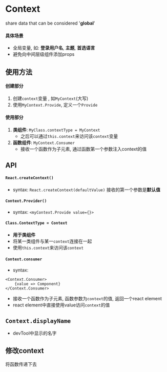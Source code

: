 # Context

share data that can be considered '**global**'

#### 具体场景

- 全局变量, 如: **登录用户名**, **主题**, **首选语言**
- 避免向中间层级组件添加props







## 使用方法

#### 创建部分

1. 创建`context`变量 , 如`MyContext`(大写)
2. 使用`MyContext.Provide`, 定义一个`Provide`



#### 使用部分

1. **类组件**: `MyClass.contextType = MyContext`
   - 之后可以通过`this.context`来访问该`context`变量
2. **函数组件**: `MyContext.Consumer`
   - 接收一个函数作为子元素, 通过函数第一个参数注入context的值



## API

#### `React.createContext()`

- syntax: `React.createContext(defaultValue)` 接收的第一个参数是**默认值**



#### `Context.Provider()`

- syntax: `<myContext.Provide value={}>`



#### `Class.ContextType = Context`

- **用于类组件**
- 将某一类组件与某一`context`连接在一起
- 使用`this.context`来访问该`context`



#### `Context.consumer`

- syntax: 

```react
<Context.Consumer>
	{value => Component}
</Context.Consumer>
```

- 接收一个函数作为子元素, 函数参数为`context`的值, 返回一个react element
- react element中直接使用value访问`context`的值



## `Context.displayName`

- devTool中显示的名字



## 修改context

将函数传递下去